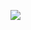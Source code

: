 ![](https://raw.githubusercontent.com/wwyyxxx/wwyyxxx/main/assets/github-contribution-grid-snake.svg)
